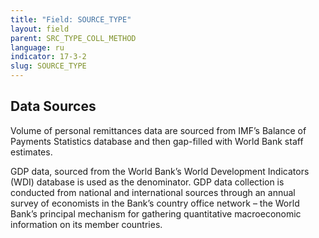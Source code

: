 ```yaml
---
title: "Field: SOURCE_TYPE"
layout: field
parent: SRC_TYPE_COLL_METHOD
language: ru
indicator: 17-3-2
slug: SOURCE_TYPE
---
```

## Data Sources

Volume of personal remittances data are sourced from IMF’s Balance of Payments Statistics database and then gap-filled with World Bank staff estimates.

GDP data, sourced from the World Bank’s World Development Indicators (WDI) database is used as the denominator. GDP data collection is conducted from national and international sources through an annual survey of economists in the Bank’s country office network – the World Bank’s principal mechanism for gathering quantitative macroeconomic information on its member countries.